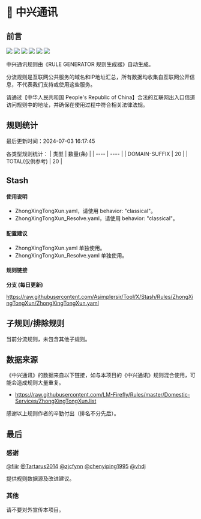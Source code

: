 # 🧸 中兴通讯

## 前言

![](https://shields.io/badge/-移除重复规则-ff69b4) ![](https://shields.io/badge/-DOMAIN与DOMAIN--SUFFIX合并-green) ![](https://shields.io/badge/-DOMAIN--SUFFIX间合并-critical) ![](https://shields.io/badge/-DOMAIN与DOMAIN--KEYWORD合并-9cf) ![](https://shields.io/badge/-DOMAIN--SUFFIX与DOMAIN--KEYWORD合并-blue) ![](https://shields.io/badge/-IP--CIDR(6)合并-blueviolet) 

中兴通讯规则由《RULE GENERATOR 规则生成器》自动生成。

分流规则是互联网公共服务的域名和IP地址汇总，所有数据均收集自互联网公开信息，不代表我们支持或使用这些服务。

请通过【中华人民共和国 People's Republic of China】合法的互联网出入口信道访问规则中的地址，并确保在使用过程中符合相关法律法规。

## 规则统计

最后更新时间：2024-07-03 16:17:45

各类型规则统计：
| 类型 | 数量(条)  | 
| ---- | ----  |
| DOMAIN-SUFFIX | 20  | 
| TOTAL(仅供参考) | 20  | 


## Stash 

#### 使用说明
- ZhongXingTongXun.yaml，请使用 behavior: "classical"。
- ZhongXingTongXun_Resolve.yaml，请使用 behavior: "classical"。

#### 配置建议
- ZhongXingTongXun.yaml 单独使用。
- ZhongXingTongXun_Resolve.yaml 单独使用。

#### 规则链接
**分支 (每日更新)**

https://raw.githubusercontent.com/Asimplersir/Tool/X/Stash/Rules/ZhongXingTongXun/ZhongXingTongXun.yaml











## 子规则/排除规则


当前分流规则，未包含其他子规则。

## 数据来源

《中兴通讯》的数据来自以下链接，如与本项目的《中兴通讯》规则混合使用，可能会造成规则大量重复。

- https://raw.githubusercontent.com/LM-Firefly/Rules/master/Domestic-Services/ZhongXingTongXun.list


感谢以上规则作者的辛勤付出（排名不分先后）。

## 最后

### 感谢

[@fiiir](https://github.com/fiiir) [@Tartarus2014](https://github.com/Tartarus2014) [@zjcfynn](https://github.com/zjcfynn) [@chenyiping1995](https://github.com/chenyiping1995) [@vhdj](https://github.com/vhdj)

提供规则数据源及改进建议。

### 其他

请不要对外宣传本项目。